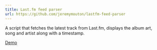 ```yaml
---
title: Last.fm feed parser
url: https://github.com/jeremymouton/lastfm-feed-parser
---
```


A script that fetches the latest track from Last.fm, displays the album art, song and artist along with a timestamp.

[Demo](http://dubium.s3.amazonaws.com/projects/lastfm-feed-parser/index.html)